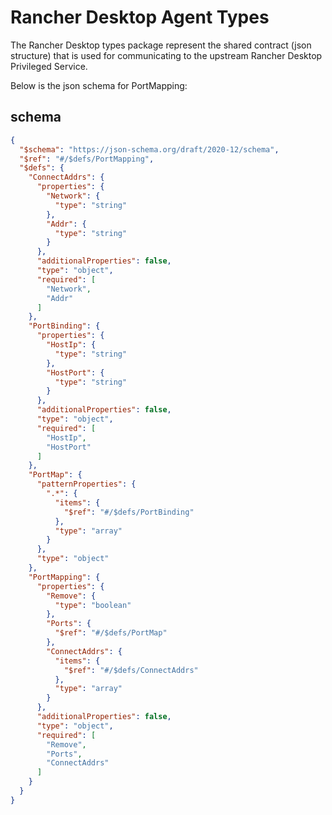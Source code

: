 # Rancher Desktop Agent Types

The Rancher Desktop types package represent the shared contract (json structure) that is used for communicating to the upstream Rancher Desktop Privileged Service.

Below is the json schema for PortMapping:

## schema
```json
{
  "$schema": "https://json-schema.org/draft/2020-12/schema",
  "$ref": "#/$defs/PortMapping",
  "$defs": {
    "ConnectAddrs": {
      "properties": {
        "Network": {
          "type": "string"
        },
        "Addr": {
          "type": "string"
        }
      },
      "additionalProperties": false,
      "type": "object",
      "required": [
        "Network",
        "Addr"
      ]
    },
    "PortBinding": {
      "properties": {
        "HostIp": {
          "type": "string"
        },
        "HostPort": {
          "type": "string"
        }
      },
      "additionalProperties": false,
      "type": "object",
      "required": [
        "HostIp",
        "HostPort"
      ]
    },
    "PortMap": {
      "patternProperties": {
        ".*": {
          "items": {
            "$ref": "#/$defs/PortBinding"
          },
          "type": "array"
        }
      },
      "type": "object"
    },
    "PortMapping": {
      "properties": {
        "Remove": {
          "type": "boolean"
        },
        "Ports": {
          "$ref": "#/$defs/PortMap"
        },
        "ConnectAddrs": {
          "items": {
            "$ref": "#/$defs/ConnectAddrs"
          },
          "type": "array"
        }
      },
      "additionalProperties": false,
      "type": "object",
      "required": [
        "Remove",
        "Ports",
        "ConnectAddrs"
      ]
    }
  }
}
```